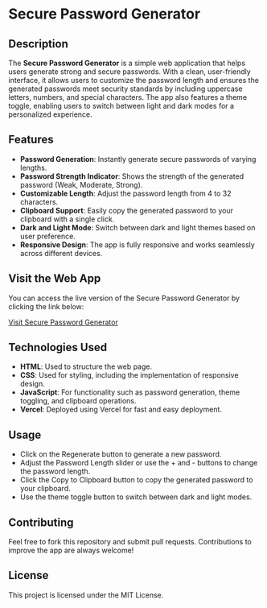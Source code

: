 # Secure Password Generator

## Description

The **Secure Password Generator** is a simple web application that helps users generate strong and secure passwords. With a clean, user-friendly interface, it allows users to customize the password length and ensures the generated passwords meet security standards by including uppercase letters, numbers, and special characters. The app also features a theme toggle, enabling users to switch between light and dark modes for a personalized experience.

## Features

- **Password Generation**: Instantly generate secure passwords of varying lengths.
- **Password Strength Indicator**: Shows the strength of the generated password (Weak, Moderate, Strong).
- **Customizable Length**: Adjust the password length from 4 to 32 characters.
- **Clipboard Support**: Easily copy the generated password to your clipboard with a single click.
- **Dark and Light Mode**: Switch between dark and light themes based on user preference.
- **Responsive Design**: The app is fully responsive and works seamlessly across different devices.

## Visit the Web App

You can access the live version of the Secure Password Generator by clicking the link below:

[Visit Secure Password Generator](https://secure-password-generator-one.vercel.app)

## Technologies Used

- **HTML**: Used to structure the web page.
- **CSS**: Used for styling, including the implementation of responsive design.
- **JavaScript**: For functionality such as password generation, theme toggling, and clipboard operations.
- **Vercel**: Deployed using Vercel for fast and easy deployment.

## Usage
- Click on the Regenerate button to generate a new password.
- Adjust the Password Length slider or use the + and - buttons to change the password length.
- Click the Copy to Clipboard button to copy the generated password to your clipboard.
- Use the theme toggle button to switch between dark and light modes.

## Contributing
Feel free to fork this repository and submit pull requests. Contributions to improve the app are always welcome!

## License
This project is licensed under the MIT License.

